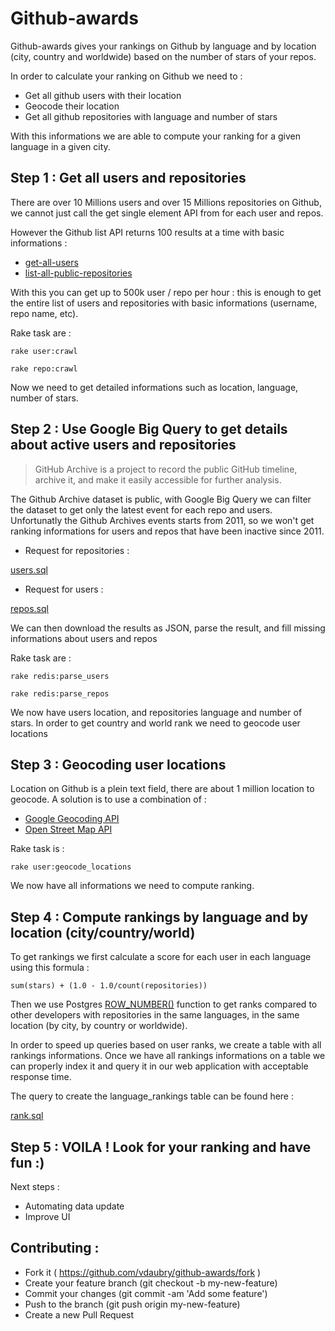 # Github-awards

Github-awards gives your rankings on Github by language and by location (city, country and worldwide) based on the number of stars of your repos.

In order to calculate your ranking on Github we need to :
- Get all github users with their location
- Geocode their location
- Get all github repositories with language and number of stars 

With this informations we are able to compute your ranking for a given language in a given city.

## Step 1 : Get all users and repositories

There are over 10 Millions users and over 15 Millions repositories on Github, we cannot just call the get single element API from for each user and repos.

However the Github list API returns 100 results at a time with basic informations :
- [get-all-users](https://developer.github.com/v3/users/#get-all-users)
- [list-all-public-repositories](https://developer.github.com/v3/repos/#list-all-public-repositories)

With this you can get up to 500k user / repo per hour : this is enough to get the entire list of users and repositories with basic informations (username, repo name, etc).

Rake task are :

``` rake user:crawl ```

``` rake repo:crawl ```

Now we need to get detailed informations such as location, language, number of stars.


## Step 2 : Use Google Big Query to get details about active users and repositories 

> GitHub Archive is a project to record the public GitHub timeline, archive it, and make it easily accessible for further analysis.

The Github Archive dataset is public, with Google Big Query we can filter the dataset to get only the latest event for each repo and users. Unfortunatly the Github Archives events starts from 2011, so we won't get ranking informations for users and repos that have been inactive since 2011.

- Request for repositories :

[users.sql](https://github.com/vdaubry/github-awards-api/blob/master/sql/GoogleBigQuery/users.sql)

- Request for users :

[repos.sql](https://github.com/vdaubry/github-awards-api/blob/master/sql/GoogleBigQuery/repos.sql)

We can then download the results as JSON, parse the result, and fill missing informations about users and repos

Rake task are :

``` rake redis:parse_users ```

``` rake redis:parse_repos ```

We now have users location, and repositories language and number of stars. In order to get country and world rank we need to geocode user locations


## Step 3 : Geocoding user locations

Location on Github is a plein text field, there are about 1 million location to geocode. A solution is to use a combination of :
- [Google Geocoding API](https://developers.google.com/maps/documentation/geocoding/)
- [Open Street Map API](http://wiki.openstreetmap.org/wiki/Nominatim)

Rake task is :

``` rake user:geocode_locations ```

We now have all informations we need to compute ranking.

## Step 4 : Compute rankings by language and by location (city/country/world)

To get rankings we first calculate a score for each user in each language using this formula :

``` sum(stars) + (1.0 - 1.0/count(repositories)) ```

Then we use Postgres [ROW_NUMBER()](http://www.postgresql.org/docs/9.4/static/functions-window.html) function to get ranks compared to other developers with repositories in the same languages, in the same location (by city, by country or worldwide).

In order to speed up queries based on user ranks, we create a table with all rankings informations. Once we have all rankings informations on a table we can properly index it and query it in our web application with acceptable response time.

The query to create the language_rankings table can be found here :

[rank.sql](https://github.com/vdaubry/github-awards-api/blob/master/sql/rank.sql)


## Step 5 : VOILA ! Look for your ranking and have fun :)


Next steps :

- Automating data update
- Improve UI


## Contributing :

* Fork it ( https://github.com/vdaubry/github-awards/fork )
* Create your feature branch (git checkout -b my-new-feature)
* Commit your changes (git commit -am 'Add some feature')
* Push to the branch (git push origin my-new-feature)
* Create a new Pull Request